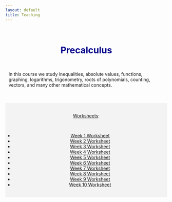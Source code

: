 ```yaml
---
layout: default
title: Teaching
---
```



<!--
<img src="/pictures/banner31.jpg" style="width:100%; height:100%;">
-->

<br>
<h1 align=center style="color:darkblue">Precalculus</h1>
<br>
<p style="margin-left:10px; margin-right:50px;">In this course we study inequalities, absolute values, functions, graphing, logarithms, trigonometry, roots of polynomials, counting, vectors, and many other mathematical concepts.</p>
<br>


<br>
<div style="background-color: #f3f3f3; ">
	<br/>
	<style>
		table, th, td { border: 1px solid black; border-collapse: collapse; background: #ffffff; margin-top: 50px; margin-bottom:50px; }
		th, td { padding: 10px; }
	</style>
	<div align=center>
		<p><u>Worksheets</u>:</p>
		<br>
		<ul>
			<li><a href="/teaching/5/Math5_Worksheet1.pdf">Week 1 Worksheet</a></li>
			<li><a href="/teaching/5/Math5_Worksheet2.pdf">Week 2 Worksheet</a></li>
			<li><a href="/teaching/5/Math5_Worksheet3.pdf">Week 3 Worksheet</a></li>
			<li><a href="/teaching/5/Math5_Worksheet4.pdf">Week 4 Worksheet</a></li>
			<li><a href="/teaching/5/Math5_Worksheet5.pdf">Week 5 Worksheet</a></li>
			<li><a href="/teaching/5/Math5_Worksheet6.pdf">Week 6 Worksheet</a></li>
			<li><a href="/teaching/5/Math5_Worksheet7.pdf">Week 7 Worksheet</a></li>
			<li><a href="/teaching/5/Math5_Worksheet8.pdf">Week 8 Worksheet</a></li>
			<li><a href="/teaching/5/Math5_Worksheet9.pdf">Week 9 Worksheet</a></li>
			<li><a href="/teaching/5/Math5_Worksheet10.pdf">Week 10 Worksheet</a></li>
		</ul>
	</div>
	<br>
</div>